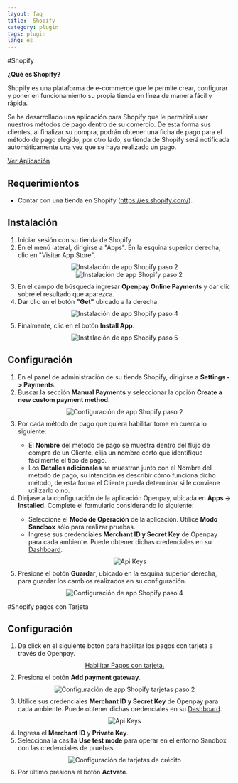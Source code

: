 ```yaml
---
layout: faq
title:  Shopify
category: plugin
tags: plugin
lang: es
---
```


#Shopify

**¿Qué es Shopify?**

Shopify es una plataforma de e-commerce que le permite crear, configurar y poner en funcionamiento su propia tienda en línea de manera fácil y rápida.

Se ha desarrollado una aplicación para Shopify que le permitirá usar nuestros métodos de pago dentro de su comercio. De esta forma sus clientes, al finalizar su compra, podrán obtener una ficha de pago para el método de pago elegido; por otro lado, su tienda de Shopify será notificada automáticamente una vez que se haya realizado un pago.

<div class="boton-grp boton-plugin">
	<div class="blu-boton">
	<!-- https://apps.shopify.com/openpay-online-payments -->
		<a href="https://www.shopify.com/login?redirect=authorize_gateway%2F1041416" target="_blank">
			Ver Aplicación
		</a>
	</div>
</div>

Requerimientos
----------

* Contar con una tienda en Shopify (https://es.shopify.com/).

Instalación
----------

<ol>
<li>Iniciar sesión con su tienda de Shopify</li>
<li>En el menú lateral, dirigirse a "Apps". En la esquina superior derecha, clic en "Visitar App Store".</li>
<center style="margin:10px 0;"><img src="/img/plugins/shopify_install_01.png" alt="Instalación de app Shopify paso 2" title="Paso 2"><img src="/img/plugins/shopify_install_02.png" alt="Instalación de app Shopify paso 2" title="Paso 2" style="margin-left:20px;"></center>
<li>En el campo de búsqueda ingresar <strong>Openpay Online Payments</strong> y dar clic sobre el resultado que aparezca.</li>
<li>Dar clic en el botón <strong>"Get"</strong> ubicado a la derecha.</li>
<center style="margin:10px 0;"><img src="/img/plugins/shopify_install_03.png" alt="Instalación de app Shopify paso 4" title="Paso 4"></center>
<li>Finalmente, clic en el botón <strong>Install App</strong>.</li>
<center style="margin:10px 0;"><img src="/img/plugins/shopify_install_04.png" alt="Instalación de app Shopify paso 5" title="Paso 5"></center>
</ol>

Configuración
----------

<ol>
<li>En el panel de administración de su tienda Shopify, dirigirse a <strong>Settings -> Payments</strong>.</li>
<li>Buscar la sección <strong>Manual Payments</strong> y seleccionar la opción <strong>Create a new custom payment method</strong>.</li>
<center style="margin:10px 0;"><img src="/img/plugins/shopify_config_01.png" alt="Configuración de app Shopify paso 2" title="Paso 2"></center>
<li>Por cada método de pago que quiera habilitar tome en cuenta lo siguiente:</li>
<ul>
<li>El <strong>Nombre</strong> del método de pago se muestra dentro del flujo de compra de un Cliente, elija un nombre corto que identifique fácilmente el tipo de pago.</li>
<li>Los <strong>Detalles adicionales</strong> se muestran junto con el Nombre del método de pago, su intención es describir cómo funciona dicho método, de esta forma el Cliente pueda determinar si le conviene utilizarlo o no.</li>


</ul>
<li>Diríjase a la configuración de la aplicación Openpay, ubicada en <strong>Apps -> Installed</strong>. Complete el formulario considerando lo siguiente:</li>
<ul>
<li>Seleccione el <strong>Modo de Operación</strong> de la aplicación. Utilice <strong>Modo Sandbox</strong> sólo para realizar pruebas.</li>
<li>Ingrese sus credenciales <strong>Merchant ID y Secret Key</strong> de Openpay para cada ambiente. Puede obtener dichas credenciales en su <a href="https://dashboard.openpay.mx/" target="_blank">Dashboard</a>.</li>
<center style="margin:10px 0;"><img src="/img/plugins/api_keys_config.png" alt="Api Keys" title="Openpay"></center>

</ul>
<li>Presione el botón <strong>Guardar</strong>, ubicado en la esquina superior derecha, para guardar los cambios realizados en su configuración.</li>
<center style="margin:10px 0;"><img src="/img/plugins/shopify_config_02.png" alt="Configuración de app Shopify paso 4" title="Paso 4"></center>
</ol>

#Shopify pagos con Tarjeta

Configuración
----------

<ol>
	<li>Da click en el siguiente botón para habilitar los pagos con tarjeta a través de Openpay.</li>
	<center style="margin-top:10px;margin-bottom:10px;">
		<div class="blu-boton">
			<a href="https://www.shopify.com/login?redirect=authorize_gateway%2F1041416" target="_blank">Habilitar Pagos con tarjeta.</a>
		</div>
	</center>
	<li>Presiona el botón <strong>Add payment gateway</strong>.</li>
	<center style="margin:10px 0;"><img src="/img/plugins/shopify_config_03.png" alt="Configuración de app Shopify tarjetas paso 2" title="Paso 2"></center>
	<li>Utilice sus credenciales <strong>Merchant ID y Secret Key</strong> de Openpay para cada ambiente. Puede obtener dichas credenciales en su <a href="https://dashboard.openpay.mx/" target="_blank">Dashboard</a>.</li>
	<center style="margin:10px 0;"><img src="/img/plugins/api_keys_config.png" alt="Api Keys" title="Openpay"></center>
	<li>Ingresa el <strong>Merchant ID</strong> y <strong>Private Key</strong>.</li>
	<li>Selecciona la casilla <strong>Use test mode</strong> para operar en el entorno Sandbox con las credenciales de pruebas.</li>
	<center style="margin:10px 0;"><img src="/img/plugins/shopify_config_cc.png" alt="Configuración de tarjetas de crédito" title="Paso 2"></center>
	<li>Por último presiona el botón <strong>Actvate</strong>.</li>
</ol>
